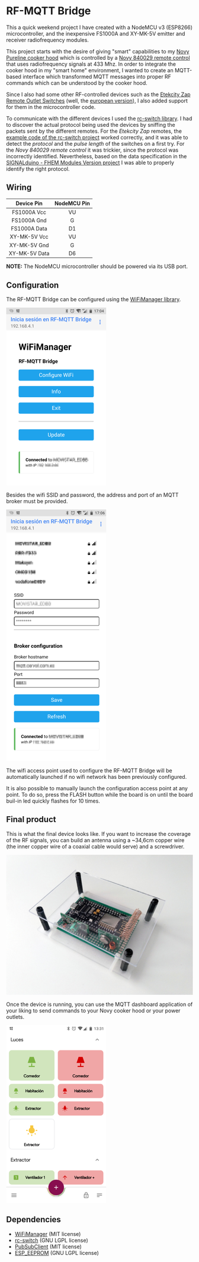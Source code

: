 # RF-MQTT Bridge

This a quick weekend project I have created with a NodeMCU v3 (ESP8266) microcontroller, and the inexpensive FS1000A and XY-MK-5V emitter and receiver radiofrequency modules.

This project starts with the desire of giving "smart" capabilities to my [Novy Pureline cooker hood](https://www.novy.com/products/cooker-hoods/) which is controlled by a [Novy 840029 remote control](https://www.novy.com/products/accessories/remote-control/remote-control/840029/) that uses radiofrequency signals at 433 Mhz. In order to integrate the cooker hood in my "smart home" environment, I wanted to create an MQTT-based interface which transformed MQTT messages into proper RF commands which can be understood by the cooker hood.

Since I also had some other RF-controlled devices such as the [Etekcity Zap Remote Outlet Switches](https://www.etekcity.com/products/remote-outlet-zap-5lx-s) (well, the [european version](https://www.amazon.es/dp/B016I3TZ58)), I also added support for them in the microcontroller code.

To communicate with the different devices I used the [rc-switch library](https://github.com/sui77/rc-switch). I had to discover the actual protocol being used the devices by sniffing the packets sent by the different remotes. For the *Etekcity Zap* remotes, the [example code of the rc-switch project](https://github.com/sui77/rc-switch/tree/master/examples/ReceiveDemo_Advanced) worked correctly, and it was able to detect the *protocol* and the *pulse length* of the switches on a first try. For the *Novy 840029 remote control* it was trickier, since the protocol was incorrectly identified. Nevertheless, based on the data specification in the [SIGNALduino - FHEM Modules Version project](https://github.com/RFD-FHEM/RFFHEM/blob/8f37152d0a98301b05968c563a1f37beea8949cd/FHEM/lib/SD_ProtocolData.pm#L2321) I was able to properly identify the right protocol.

## Wiring

| Device Pin    | NodeMCU Pin |
|:-------------:|:-----------:|
| FS1000A Vcc   | VU          |
| FS1000A Gnd   | G           |
| FS1000A Data  | D1          |
| XY-MK-5V Vcc  | VU          |
| XY-MK-5V Gnd  | G           |
| XY-MK-5V Data | D6          |

**NOTE:** The NodeMCU microcontroller should be powered via its USB port.

## Configuration

The RF-MQTT Bridge can be configured using the [WiFiManager library](https://github.com/tzapu/WiFiManager).

![WiFiManager home screen](doc/config-home.png)

Besides the wifi SSID and password, the address and port of an MQTT broker must be provided.

![WiFiManager home screen](doc/config-form.png)

The wifi access point used to configure the RF-MQTT Bridge will be automatically launched if no wifi network has been previously configured.

It is also possible to manually launch the configuration access point at any point. To do so, press the FLASH button while the board is on until the board buil-in led quickly flashes for 10 times. 

## Final product

This is what the final device looks like. If you want to increase the coverage of the RF signals, you can build an antenna using a ~34,6cm copper wire (the inner copper wire of a coaxial cable would serve) and a screwdriver.

![Finished board](doc/board.jpg)

Once the device is running, you can use the MQTT dashboard application of your liking to send commands to your Novy cooker hood or your power outlets.

![Example dashboard](doc/example-dashboard.png)

## Dependencies

* [WiFiManager](https://github.com/tzapu/WiFiManager) (MIT license)
* [rc-switch](https://github.com/sui77/rc-switch) (GNU LGPL license)
* [PubSubClient](https://github.com/knolleary/pubsubclient) (MIT license)
* [ESP_EEPROM](https://github.com/jwrw/ESP_EEPROM) (GNU LGPL license)